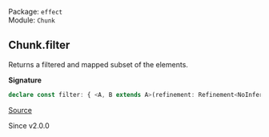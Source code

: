 Package: `effect`<br />
Module: `Chunk`<br />

## Chunk.filter

Returns a filtered and mapped subset of the elements.

**Signature**

```ts
declare const filter: { <A, B extends A>(refinement: Refinement<NoInfer<A>, B>): (self: Chunk<A>) => Chunk<B>; <A>(predicate: Predicate<NoInfer<A>>): (self: Chunk<A>) => Chunk<A>; <A, B extends A>(self: Chunk<A>, refinement: Refinement<A, B>): Chunk<B>; <A>(self: Chunk<A>, predicate: Predicate<A>): Chunk<A>; }
```

[Source](https://github.com/Effect-TS/effect/tree/main/packages/effect/src/Chunk.ts#L692)

Since v2.0.0
